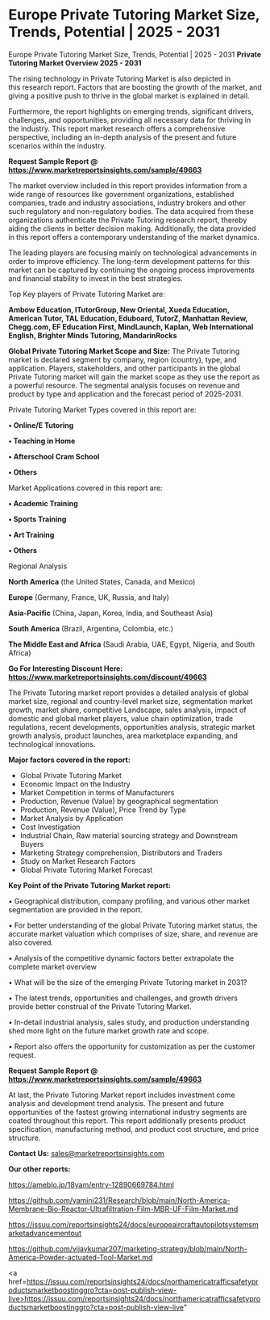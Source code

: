 # Europe Private Tutoring Market Size, Trends, Potential | 2025 - 2031
Europe Private Tutoring Market Size, Trends, Potential | 2025 - 2031
<Strong> Private Tutoring Market Overview 2025 - 2031</strong>

The rising technology in Private Tutoring Market is also depicted in this research report. Factors that are boosting the growth of the market, and giving a positive push to thrive in the global market is explained in detail.

Furthermore, the report highlights on emerging trends, significant drivers, challenges, and opportunities, providing all necessary data for thriving in the industry. This report market research offers a comprehensive perspective, including an in-depth analysis of the present and future scenarios within the industry.

<strong>Request Sample Report @ <a href=https://www.marketreportsinsights.com/sample/49663>https://www.marketreportsinsights.com/sample/49663</a></strong>

The market overview included in this report provides information from a wide range of resources like government organizations, established companies, trade and industry associations, industry brokers and other such regulatory and non-regulatory bodies. The data acquired from these organizations authenticate the Private Tutoring research report, thereby aiding the clients in better decision making. Additionally, the data provided in this report offers a contemporary understanding of the market dynamics.

The leading players are focusing mainly on technological advancements in order to improve efficiency. The long-term development patterns for this market can be captured by continuing the ongoing process improvements and financial stability to invest in the best strategies.

Top Key players of Private Tutoring Market are:

<strong>Ambow Education, ITutorGroup, New Oriental, Xueda Education, American Tutor, TAL Education, Eduboard, TutorZ, Manhattan Review, Chegg.com, EF Education First, MindLaunch, Kaplan, Web International English, Brighter Minds Tutoring, MandarinRocks</strong>

<strong><b>Global Private Tutoring Market Scope and Size:</b></strong>
The Private Tutoring market is declared segment by company, region (country), type, and application. Players, stakeholders, and other participants in the global Private Tutoring market will gain the market scope as they use the report as a powerful resource. The segmental analysis focuses on revenue and product by type and application and the forecast period of 2025-2031.

Private Tutoring Market Types covered in this report are:

<strong>•  Online/E Tutoring

•  Teaching in Home

•  Afterschool Cram School

•  Others</strong>

Market Applications covered in this report are:

<strong>•  Academic Training

•  Sports Training

•  Art Training

•  Others</strong> 

Regional Analysis

<strong>North America</strong> (the United States, Canada, and Mexico)

<strong>Europe</strong> (Germany, France, UK, Russia, and Italy)

<strong>Asia-Pacific</strong> (China, Japan, Korea, India, and Southeast Asia)

<strong>South America</strong> (Brazil, Argentina, Colombia, etc.)

<strong>The Middle East and Africa</strong> (Saudi Arabia, UAE, Egypt, Nigeria, and South Africa)

<strong>Go For Interesting Discount Here: <a href=https://www.marketreportsinsights.com/discount/49663>https://www.marketreportsinsights.com/discount/49663</a></strong>

The Private Tutoring market report provides a detailed analysis of global market size, regional and country-level market size, segmentation market growth, market share, competitive Landscape, sales analysis, impact of domestic and global market players, value chain optimization, trade regulations, recent developments, opportunities analysis, strategic market growth analysis, product launches, area marketplace expanding, and technological innovations.

<strong><b>Major factors covered in the report:</b></strong>
<ul>
  <li>Global Private Tutoring Market </li>
  <li>Economic Impact on the Industry</li>
  <li>Market Competition in terms of Manufacturers</li>
  <li>Production, Revenue (Value) by geographical segmentation</li>
  <li>Production, Revenue (Value), Price Trend by Type</li>
  <li>Market Analysis by Application</li>
  <li>Cost Investigation</li>
  <li>Industrial Chain, Raw material sourcing strategy and Downstream Buyers</li>
  <li>Marketing Strategy comprehension, Distributors and Traders</li>
  <li>Study on Market Research Factors</li>
  <li>Global Private Tutoring Market Forecast</li>
</ul>

<strong><b>Key Point of the Private Tutoring Market report:</b></strong>

• Geographical distribution, company profiling, and various other market segmentation are provided in the report.

• For better understanding of the global Private Tutoring market status, the accurate market valuation which comprises of size, share, and revenue are also covered.

• Analysis of the competitive dynamic factors better extrapolate the complete market overview

• What will be the size of the emerging Private Tutoring market in 2031?

• The latest trends, opportunities and challenges, and growth drivers provide better construal of the Private Tutoring Market.

• In-detail industrial analysis, sales study, and production understanding shed more light on the future market growth rate and scope.

• Report also offers the opportunity for customization as per the customer request.

<strong>Request Sample Report @ <a href=https://www.marketreportsinsights.com/sample/49663>https://www.marketreportsinsights.com/sample/49663</a></strong>

At last, the Private Tutoring Market report includes investment come analysis and development trend analysis. The present and future opportunities of the fastest growing international industry segments are coated throughout this report. This report additionally presents product specification, manufacturing method, and product cost structure, and price structure.

<strong>Contact Us:</strong>
sales@marketreportsinsights.com

<strong>Our other reports:</strong>

<a href=https://ameblo.jp/18yam/entry-12890669784.html>https://ameblo.jp/18yam/entry-12890669784.html</a>

<a href=https://github.com/yamini231/Research/blob/main/North-America-Membrane-Bio-Reactor-Ultrafiltration-Film-MBR-UF-Film-Market.md>https://github.com/yamini231/Research/blob/main/North-America-Membrane-Bio-Reactor-Ultrafiltration-Film-MBR-UF-Film-Market.md</a>

<a href=https://issuu.com/reportsinsights24/docs/europeaircraftautopilotsystemsmarketadvancementout>https://issuu.com/reportsinsights24/docs/europeaircraftautopilotsystemsmarketadvancementout</a>

<a href=https://github.com/vijaykumar207/marketing-strategy/blob/main/North-America-Powder-actuated-Tool-Market.md>https://github.com/vijaykumar207/marketing-strategy/blob/main/North-America-Powder-actuated-Tool-Market.md</a>

<a href=https://issuu.com/reportsinsights24/docs/northamericatrafficsafetyproductsmarketboostinggro?cta=post-publish-view-live>https://issuu.com/reportsinsights24/docs/northamericatrafficsafetyproductsmarketboostinggro?cta=post-publish-view-live</a>"
